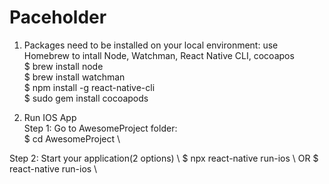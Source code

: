 # Paceholder

1. Packages need to be installed on your local environment: use Homebrew to intall Node, Watchman, React Native CLI, cocoapos \
$ brew install node \
$ brew install watchman \
$ npm install -g react-native-cli \
$ sudo gem install cocoapods

2. Run IOS App \
Step 1: Go to AwesomeProject folder: \
$ cd AwesomeProject \ 

Step 2: Start your application(2 options) \ 
$ npx react-native run-ios \ 
OR $ react-native run-ios \
